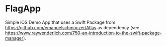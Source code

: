 # FlagApp

Simple iOS Demo App that uses a Swift Package from https://github.com/emanuelschmoczer/Atlas as dependency (see https://www.raywenderlich.com/750-an-introduction-to-the-swift-package-manager).
